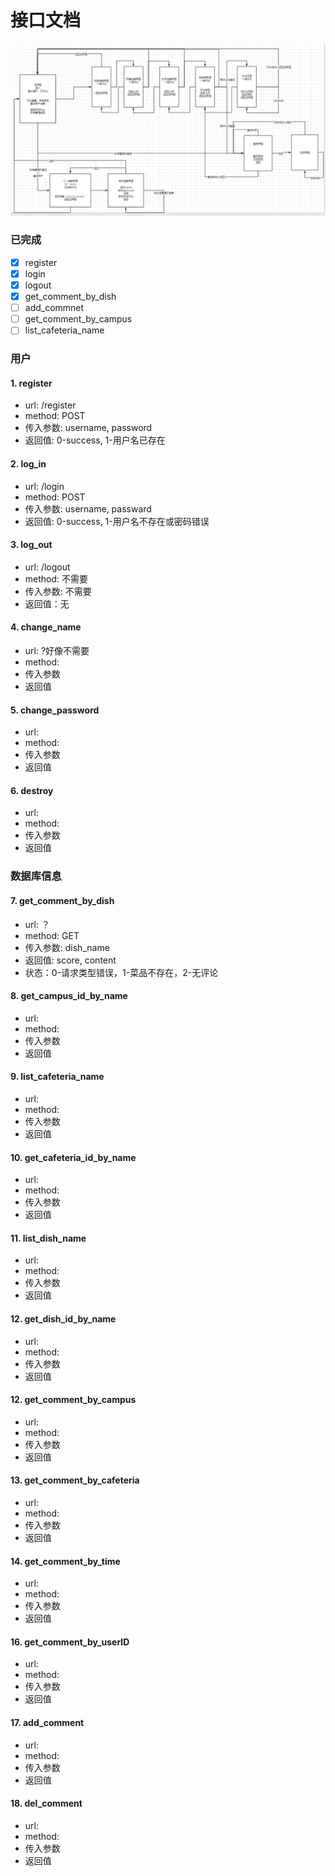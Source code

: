 # 接口文档
<img src="./interface.png" style="zoom:50%" />

### 已完成

- [x] register
- [x] login
- [x] logout
- [x] get_comment_by_dish 
- [ ] add_commnet
- [ ] get_comment_by_campus
- [ ] list_cafeteria_name

### 用户
#### 1. register
- url: /register
- method: POST
- 传入参数: username, password
- 返回值: 0-success, 1-用户名已存在

#### 2. log_in
- url: /login
- method: POST
- 传入参数: username, passward
- 返回值: 0-success, 1-用户名不存在或密码错误


#### 3. log_out
- url: /logout
- method: 不需要
- 传入参数: 不需要
- 返回值：无

#### 4. change_name
- url: ?好像不需要
- method: 
- 传入参数
- 返回值

#### 5. change_password
- url: 
- method: 
- 传入参数
- 返回值

#### 6. destroy
- url: 
- method: 
- 传入参数
- 返回值

### 数据库信息
#### 7. get_comment_by_dish
- url: ？
- method: GET
- 传入参数: dish_name
- 返回值: score, content
- 状态：0-请求类型错误，1-菜品不存在，2-无评论

#### 8. get_campus_id_by_name
- url: 
- method: 
- 传入参数
- 返回值

#### 9. list_cafeteria_name
- url: 
- method: 
- 传入参数
- 返回值

#### 10. get_cafeteria_id_by_name
- url: 
- method: 
- 传入参数
- 返回值

#### 11. list_dish_name
- url: 
- method: 
- 传入参数
- 返回值

#### 12. get_dish_id_by_name
- url: 
- method: 
- 传入参数
- 返回值

#### 12. get_comment_by_campus
- url: 
- method: 
- 传入参数
- 返回值

#### 13. get_comment_by_cafeteria
- url: 
- method: 
- 传入参数
- 返回值

#### 14. get_comment_by_time
- url: 
- method: 
- 传入参数
- 返回值



#### 16. get_comment_by_userID
- url: 
- method: 
- 传入参数
- 返回值

#### 17. add_comment
- url: 
- method: 
- 传入参数
- 返回值

#### 18. del_comment
- url: 
- method: 
- 传入参数
- 返回值
